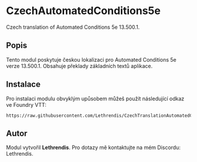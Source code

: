 
# CzechAutomatedConditions5e

Czech translation of Automated Conditions 5e 13.500.1.

## Popis
Tento modul poskytuje českou lokalizaci pro Automated Conditions 5e verze 13.500.1. Obsahuje překlady základních textů aplikace.

## Instalace
Pro instalaci modulu obvyklým upůsobem můžeš použít následující odkaz ve Foundry VTT:

```
https://raw.githubusercontent.com/Lethrendis/CzechTranslationAutomatedConditions5e/main/module.json
```

## Autor
Modul vytvořil **Lethrendis**. Pro dotazy mě kontaktujte na mém Discordu: Lethrendis.
